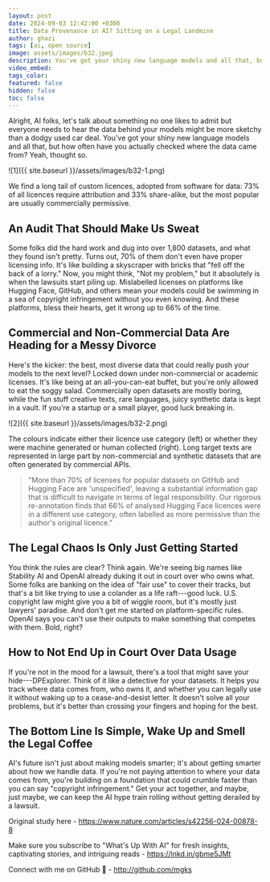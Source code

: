 ```yaml
---
layout: post
date: 2024-09-03 12:42:00 +0300
title: Data Provenance in AI? Sitting on a Legal Landmine
author: ghazi
tags: [ai, open source]
image: assets/images/b32.jpeg
description: You've got your shiny new language models and all that, but how often have you actually checked where the data came from? Yeah, thought so.
video_embed: 
tags_color: 
featured: false
hidden: false
toc: false
---
```


Alright, AI folks, let's talk about something no one likes to admit but everyone needs to hear the data behind your models might be more sketchy than a dodgy used car deal. You've got your shiny new language models and all that, but how often have you actually checked where the data came from? Yeah, thought so.

![1]({{ site.baseurl }}/assets/images/b32-1.png)

We find a long tail of custom licences, adopted from software for data: 73% of all licences require attribution and 33% share-alike, but the most popular are usually commercially permissive.

An Audit That Should Make Us Sweat
----------------------------------

Some folks did the hard work and dug into over 1,800 datasets, and what they found isn't pretty. Turns out, 70% of them don't even have proper licensing info. It's like building a skyscraper with bricks that "fell off the back of a lorry." Now, you might think, "Not my problem," but it absolutely is when the lawsuits start piling up. Mislabelled licenses on platforms like Hugging Face, GitHub, and others mean your models could be swimming in a sea of copyright infringement without you even knowing. And these platforms, bless their hearts, get it wrong up to 66% of the time.

Commercial and Non-Commercial Data Are Heading for a Messy Divorce
------------------------------------------------------------------

Here's the kicker: the best, most diverse data that could really push your models to the next level? Locked down under non-commercial or academic licenses. It's like being at an all-you-can-eat buffet, but you're only allowed to eat the soggy salad. Commercially open datasets are mostly boring, while the fun stuff creative texts, rare languages, juicy synthetic data is kept in a vault. If you're a startup or a small player, good luck breaking in.

![2]({{ site.baseurl }}/assets/images/b32-2.png)

The colours indicate either their licence use category (left) or whether they were machine generated or human collected (right). Long target texts are represented in large part by non-commercial and synthetic datasets that are often generated by commercial APIs.

> "More than 70% of licenses for popular datasets on GitHub and Hugging Face are 'unspecified', leaving a substantial information gap that is difficult to navigate in terms of legal responsibility. Our rigorous re-annotation finds that 66% of analysed Hugging Face licences were in a different use category, often labelled as more permissive than the author's original licence."

The Legal Chaos Is Only Just Getting Started
--------------------------------------------

You think the rules are clear? Think again. We're seeing big names like Stability AI and OpenAI already duking it out in court over who owns what. Some folks are banking on the idea of "fair use" to cover their tracks, but that's a bit like trying to use a colander as a life raft---good luck. U.S. copyright law might give you a bit of wiggle room, but it's mostly just lawyers' paradise. And don't get me started on platform-specific rules. OpenAI says you can't use their outputs to make something that competes with them. Bold, right?

How to Not End Up in Court Over Data Usage
------------------------------------------

If you're not in the mood for a lawsuit, there's a tool that might save your hide---DPExplorer. Think of it like a detective for your datasets. It helps you track where data comes from, who owns it, and whether you can legally use it without waking up to a cease-and-desist letter. It doesn't solve all your problems, but it's better than crossing your fingers and hoping for the best.

The Bottom Line Is Simple, Wake Up and Smell the Legal Coffee
-------------------------------------------------------------

AI's future isn't just about making models smarter; it's about getting smarter about how we handle data. If you're not paying attention to where your data comes from, you're building on a foundation that could crumble faster than you can say "copyright infringement." Get your act together, and maybe, just maybe, we can keep the AI hype train rolling without getting derailed by a lawsuit.

Original study here -  <https://www.nature.com/articles/s42256-024-00878-8>

Make sure you subscribe to "What's Up With AI" for fresh insights, captivating stories, and intriguing reads -  <https://lnkd.in/gbme5JMt>

Connect with me on GitHub 🐙 -  <http://github.com/mgks>